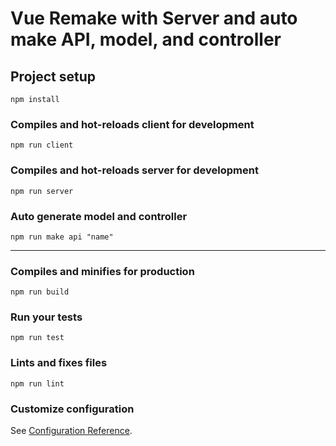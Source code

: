 # Vue Remake with Server and auto make API, model, and controller

## Project setup
```
npm install
```

### Compiles and hot-reloads client for development
```
npm run client
```

### Compiles and hot-reloads server for development
```
npm run server
```

### Auto generate model and controller
```
npm run make api "name"
```
---


### Compiles and minifies for production
```
npm run build
```

### Run your tests
```
npm run test
```

### Lints and fixes files
```
npm run lint
```

### Customize configuration
See [Configuration Reference](https://cli.vuejs.org/config/).
